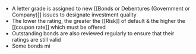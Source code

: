 - A letter grade is assigned to new [[Bonds or Debentures (Government or Company)]] issues to designate investment quality
- The lower the rating, the greater the [[Risk]] of default & the higher the [[coupon rate]] which must be offered
- Outstanding bonds are also reviewed regularly to ensure that their ratings are still valid
- Some bonds mi